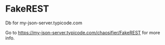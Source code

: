 # FakeREST
Db for my-json-server.typicode.com

Go to https://my-json-server.typicode.com/chaosifier/FakeREST for more info.
